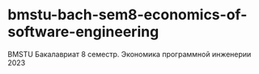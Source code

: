# bmstu-bach-sem8-economics-of-software-engineering
BMSTU Бакалавриат 8 семестр. Экономика программной инженерии 2023
